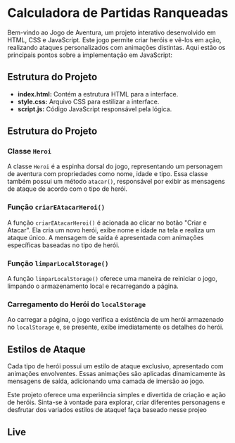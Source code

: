 # Calculadora de Partidas Ranqueadas

Bem-vindo ao Jogo de Aventura, um projeto interativo desenvolvido em HTML, CSS e JavaScript. Este jogo permite criar heróis e vê-los em ação, realizando ataques personalizados com animações distintas. Aqui estão os principais pontos sobre a implementação em JavaScript:

## Estrutura do Projeto

- **index.html:** Contém a estrutura HTML para a interface.
- **style.css:** Arquivo CSS para estilizar a interface.
- **script.js:** Código JavaScript responsável pela lógica.

## Estrutura do Projeto

### Classe `Heroi`

A classe `Heroi` é a espinha dorsal do jogo, representando um personagem de aventura com propriedades como nome, idade e tipo. Essa classe também possui um método `atacar()`, responsável por exibir as mensagens de ataque de acordo com o tipo de herói.

### Função `criarEAtacarHeroi()`

A função `criarEAtacarHeroi()` é acionada ao clicar no botão "Criar e Atacar". Ela cria um novo herói, exibe nome e idade na tela e realiza um ataque único. A mensagem de saída é apresentada com animações específicas baseadas no tipo de herói.

### Função `limparLocalStorage()`

A função `limparLocalStorage()` oferece uma maneira de reiniciar o jogo, limpando o armazenamento local e recarregando a página.

### Carregamento do Herói do `localStorage`

Ao carregar a página, o jogo verifica a existência de um herói armazenado no `localStorage` e, se presente, exibe imediatamente os detalhes do herói.

## Estilos de Ataque

Cada tipo de herói possui um estilo de ataque exclusivo, apresentado com animações envolventes. Essas animações são aplicadas dinamicamente às mensagens de saída, adicionando uma camada de imersão ao jogo.

Este projeto oferece uma experiência simples e divertida de criação e ação de heróis. Sinta-se à vontade para explorar, criar diferentes personagens e desfrutar dos variados estilos de ataque!
faça baseado nesse projeo

## Live
